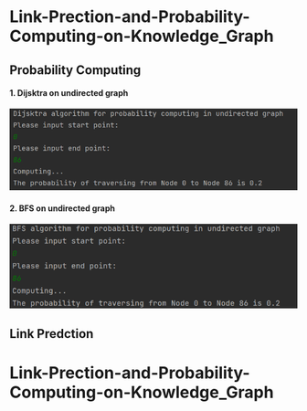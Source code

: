 # Link-Prection-and-Probability-Computing-on-Knowledge_Graph

## Probability Computing

#### 1. Dijsktra on undirected graph

![dij_result](assets\dij_result.png)

#### 2. BFS on undirected graph

![bfs_result](assets\bfs_result.png)



## Link Predction

# Link-Prection-and-Probability-Computing-on-Knowledge_Graph
